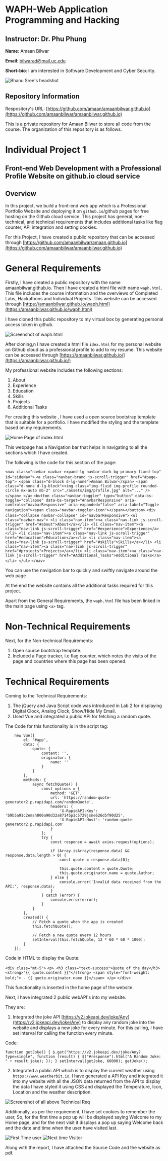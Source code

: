 # WAPH-Web Application Programming and Hacking

## Instructor: Dr. Phu Phung

**Name**: Amaan Bilwar

**Email**: bilwarad@mail.uc.edu

**Short-bio**: I am interested in Software Development and Cyber Security. 

![Bhanu Sree's headshot](assets/img/headshot.jpeg)

## Repository Information

Respository's URL: [https://github.com/amaan/amaanbilwar.github.io](https://github.com/amaanbilwar/amaanbilwar.github.io)

This is a private repository for Amaan Bilwar to store all code from the
course. The organization of this repository is as follows.

# Individual Project 1
## Front-end Web Development with a Professional Profile Website on github.io cloud service

## Overview 
In this project, we build a front-end web app which is a Professional Portfolio Website and deploying it on `github.io`/github pages for free hosting on the Github cloud service. This project has general, non-technical, and technical requirements that includes additional tasks like flag counter, API integration and setting cookies. 

For this Project, I have created a public repository that can be accessed through [https://github.com/amaanbilwar/amaan.github.io](https://github.com/amaanbilwar/amaanbilwar.github.io)

# General Requirements

Firstly, I have created a public repository with the name amaanbilwar.github.io. Then I have created a html file with name `waph.html`. This file includes the course information and the overviews of Completed Labs, Hackathons and Individual Projects. This website can be accessed through [https://amaanbilwar.github.io/waph.html](https://amaanbilwar.github.io/waph.html)

I have cloned this public repository to my virtual box by generating personal access token in github.

![Screenshot of `waph.html`](assets/img/Screenshot-1.png)

After cloning,n I have created a html file `idex.html` for my personal website on Github cloud as a professional profile to add to my resume. This website can be accessed through [https://amaanbilwar.github.io/](https://amaanbilwar.github.io/)

My professional website includes the following sections:
1. About
2. Experience
3. Education
4. Skills
5. Projects
6. Additional Tasks

For creating this website , I have used a open source bootstrap template that is suitable for a portfolio. I have modified the styling and the template based on my requirements. 

![Home Page of `index.html`](assets/img/Screenshot-2.png)

This webpage has a Navigation bar that helps in navigating to all the sections which I have created. 

The following is the code for this section of the page:

```<nav class="navbar navbar-expand-lg navbar-dark bg-primary fixed-top" id="sideNav">```
        `<a class="navbar-brand js-scroll-trigger" href="#page-top">
            <span class="d-block d-lg-none">Amaan Bilwar</span>
            <span class="d-none d-lg-block"><img class="img-fluid img-profile rounded-circle mx-auto mb-2"
                    src="./assets/img/profile.jpg" alt="..." /></span>
        </a>`
        `<button class="navbar-toggler" type="button" data-bs-toggle="collapse" data-bs-target="#navbarResponsive"
            aria-controls="navbarResponsive" aria-expanded="false" aria-label="Toggle navigation"><span
                class="navbar-toggler-icon"></span></button>`
        `<div class="collapse navbar-collapse" id="navbarResponsive">`
            ```<ul class="navbar-nav">
                <li class="nav-item"><a class="nav-link js-scroll-trigger" href="#about">About</a></li>
                <li class="nav-item"><a class="nav-link js-scroll-trigger" href="#experience">Experience</a></li>
                <li class="nav-item"><a class="nav-link js-scroll-trigger" href="#education">Education</a></li>
                <li class="nav-item"><a class="nav-link js-scroll-trigger" href="#skills">Skills</a></li>
                <li class="nav-item"><a class="nav-link js-scroll-trigger" href="#projects">Projects</a></li>
                <li class="nav-item"><a class="nav-link js-scroll-trigger" href="#Additional_Tasks">Additional Tasks</a></li>
            </ul>```
        </div>
`</nav>`


You can use the navigation bar to quickly and swiftly navigate around the web page

At the end the website contains all the additional tasks required for this project. 

Apart from the General Requirements, the `waph.html` file has been linked in the main page using `<a>` tag. 

# Non-Technical Requirements
Next, for the Non-technical Requirements:

1. Open source bootstrap template. 
2. Included a Page tracker, i.e flag counter, which notes the visits of the page and countries where this page has been opened. 

# Technical Requirements

Coming to the Technical Requirements:

1. The jQuery and Java Script code was introduced in Lab 2 for displaying Digital Clock, Analog Clock, Show/Hide My Email. 
2. Used Vue and integrated a public API for fetching a random quote.

The Code for this functionality is in the script tag:


        new Vue({
            el: '#app',
            data: {
                quote: {
                    content: '',
                    originator: {
                        name: ''
                    }
                }
            },
            methods: {
                async fetchQuote() {
                    const options = {
                        method: 'GET',
                        url: 'https://random-quote-generator2.p.rapidapi.com/randomQuote',
                        headers: {
                            'X-RapidAPI-Key': 'b9b5a91c2emsh000a90d32a87145p1c5729jsne626d5f90d25',
                            'X-RapidAPI-Host': 'random-quote-generator2.p.rapidapi.com'
                        }
                    };
                    try {
                        const response = await axios.request(options);

                        if (Array.isArray(response.data) && response.data.length > 0) {
                            const quote = response.data[0];

                            this.quote.content = quote.Quote;
                            this.quote.originator.name = quote.Author;
                        } else {
                            console.error('Invalid data received from the API:', response.data);
                        }
                    } catch (error) {
                        console.error(error);
                    }
                }
            },
            created() {
                // Fetch a quote when the app is created
                this.fetchQuote();

                // Fetch a new quote every 12 hours
                setInterval(this.fetchQuote, 12 * 60 * 60 * 1000);
            }
        });

Code in HTML to display the Quote:

`<div class="mt-5">`
    ```<p>
    <h3 class="text-success">Quote of the day</h3>
    <strong>"{{ quote.content }}"</strong>
    <span style="font-weight: bold;"> - {{ quote.originator.name }}</span>
    </p>```
`</div>`

This functionality is inserted in the home page of the website. 

Next, I have integrated 2 public webAPI's into my website.

They are:

1. Integrated the joke API [https://v2.jokeapi.dev/joke/Any](https://v2.jokeapi.dev/joke/Any) to display any random joke into the website and displays a new joke for every minute. For this calling, I have set interval for calling the function every minute. 

Code:

`function getJoke() {
            $.get("https://v2.jokeapi.dev/joke/Any?type=single", function (result) {
                $("#response").html("A Random Joke: " + result.joke);
            });
        }
setInterval(getJoke, 60000);
getJoke();`

2. Integrated a public API which is to display the current weather using `https://www.weatherbit.io`. I have generated a API Key and integrated it into my website with all the JSON data returned from the API to display the data I have styled it using CSS and displayed the Temperature, Icon, Location and the weather description. 

![Screenshot of all above Technical Req](assets/img/Screenshot-3.png)

Additionally, as per the requirement, I have set cookies to remember the user, So, for the first time a pop up will be displayed saying Welcome to my Home page, and for the next visit it displays a pop up saying Welcome back and the date and time when the user have visited last. 

![First Time user](assets/img/Screenshot-4.png)
![Next time Visitor](assets/img/Screenshot-5.png)

Along with the report, I have attached the Source Code and the website as pdf. 